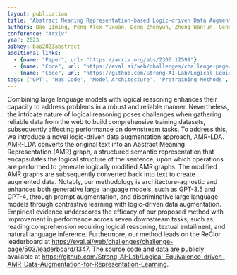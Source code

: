 ```yaml
---
layout: publication
title: 'Abstract Meaning Representation-based Logic-driven Data Augmentation For Logical Reasoning'
authors: Bao Qiming, Peng Alex Yuxuan, Deng Zhenyun, Zhong Wanjun, Gendron Gael, Pistotti Timothy, Tan Neset, Young Nathan, Chen Yang, Zhu Yonghua, Denny Paul, Witbrock Michael, Liu Jiamou
conference: "Arxiv"
year: 2023
bibkey: bao2023abstract
additional_links:
  - {name: "Paper", url: "https://arxiv.org/abs/2305.12599"}
  - {name: "Code", url: "https://eval.ai/web/challenges/challenge-page/503/leaderboard/1347"}
  - {name: "Code", url: "https://github.com/Strong-AI-Lab/Logical-Equivalence-driven-AMR-Data-Augmentation-for-Representation-Learning"}
tags: ['GPT', 'Has Code', 'Model Architecture', 'Pretraining Methods', 'Prompting', 'Training Techniques']
---
```

Combining large language models with logical reasoning enhances their
capacity to address problems in a robust and reliable manner. Nevertheless, the
intricate nature of logical reasoning poses challenges when gathering reliable
data from the web to build comprehensive training datasets, subsequently
affecting performance on downstream tasks. To address this, we introduce a
novel logic-driven data augmentation approach, AMR-LDA. AMR-LDA converts the
original text into an Abstract Meaning Representation (AMR) graph, a structured
semantic representation that encapsulates the logical structure of the
sentence, upon which operations are performed to generate logically modified
AMR graphs. The modified AMR graphs are subsequently converted back into text
to create augmented data. Notably, our methodology is architecture-agnostic and
enhances both generative large language models, such as GPT-3.5 and GPT-4,
through prompt augmentation, and discriminative large language models through
contrastive learning with logic-driven data augmentation. Empirical evidence
underscores the efficacy of our proposed method with improvement in performance
across seven downstream tasks, such as reading comprehension requiring logical
reasoning, textual entailment, and natural language inference. Furthermore, our
method leads on the ReClor leaderboard at
https://eval.ai/web/challenges/challenge-page/503/leaderboard/1347. The source
code and data are publicly available at
https://github.com/Strong-AI-Lab/Logical-Equivalence-driven-AMR-Data-Augmentation-for-Representation-Learning.
